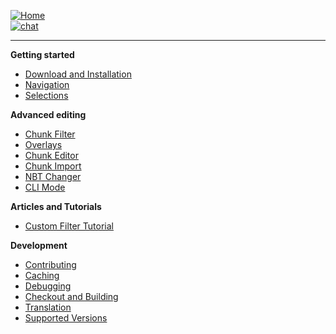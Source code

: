 [![Home](https://img.shields.io/badge/-Home-blue)](Home)<br>
[![chat](https://img.shields.io/discord/722924391805223113?logo=discord)](https://discord.gg/h942U8U)

---
**Getting started**
* [Download and Installation](Installation)
* [Navigation](Navigation)
* [Selections](Selections)

**Advanced editing**
* [Chunk Filter](Chunk-Filter)
* [Overlays](Overlays)
* [Chunk Editor](Chunk-Editor)
* [Chunk Import](Chunk-Import)
* [NBT Changer](NBT-Changer)
* [CLI Mode](CLI-Mode)

**Articles and Tutorials**
* [Custom Filter Tutorial](Custom-Filter-Tutorial)

**Development**
* [Contributing](Contributing)
* [Caching](Caching)
* [Debugging](Debugging)
* [Checkout and Building](Checkout)
* [Translation](Translation)
* [Supported Versions](Supported-Versions)